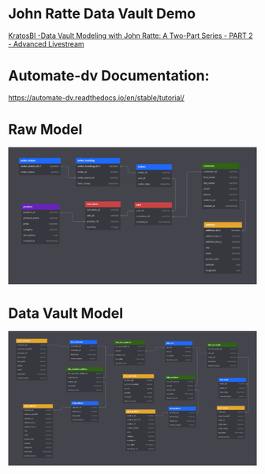 # John Ratte Data Vault Demo

[KratosBI -Data Vault Modeling with John Ratte: A Two-Part Series - PART 2 - Advanced Livestream
](https://www.youtube.com/live/CcfSEv9m3sM?si=kIgdaBGsZDbreuDN)

# Automate-dv Documentation:
https://automate-dv.readthedocs.io/en/stable/tutorial/

# Raw Model

![Raw Model](reference_data/john_ratte_demo_raw.png)

# Data Vault Model

![Data Vault Model](reference_data/john_ratte_raw_vault.png)